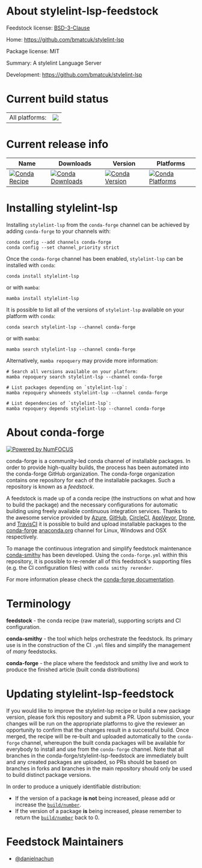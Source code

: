 About stylelint-lsp-feedstock
=============================

Feedstock license: [BSD-3-Clause](https://github.com/conda-forge/stylelint-lsp-feedstock/blob/main/LICENSE.txt)

Home: https://github.com/bmatcuk/stylelint-lsp

Package license: MIT

Summary: A stylelint Language Server

Development: https://github.com/bmatcuk/stylelint-lsp

Current build status
====================


<table><tr><td>All platforms:</td>
    <td>
      <a href="https://dev.azure.com/conda-forge/feedstock-builds/_build/latest?definitionId=24391&branchName=main">
        <img src="https://dev.azure.com/conda-forge/feedstock-builds/_apis/build/status/stylelint-lsp-feedstock?branchName=main">
      </a>
    </td>
  </tr>
</table>

Current release info
====================

| Name | Downloads | Version | Platforms |
| --- | --- | --- | --- |
| [![Conda Recipe](https://img.shields.io/badge/recipe-stylelint--lsp-green.svg)](https://anaconda.org/conda-forge/stylelint-lsp) | [![Conda Downloads](https://img.shields.io/conda/dn/conda-forge/stylelint-lsp.svg)](https://anaconda.org/conda-forge/stylelint-lsp) | [![Conda Version](https://img.shields.io/conda/vn/conda-forge/stylelint-lsp.svg)](https://anaconda.org/conda-forge/stylelint-lsp) | [![Conda Platforms](https://img.shields.io/conda/pn/conda-forge/stylelint-lsp.svg)](https://anaconda.org/conda-forge/stylelint-lsp) |

Installing stylelint-lsp
========================

Installing `stylelint-lsp` from the `conda-forge` channel can be achieved by adding `conda-forge` to your channels with:

```
conda config --add channels conda-forge
conda config --set channel_priority strict
```

Once the `conda-forge` channel has been enabled, `stylelint-lsp` can be installed with `conda`:

```
conda install stylelint-lsp
```

or with `mamba`:

```
mamba install stylelint-lsp
```

It is possible to list all of the versions of `stylelint-lsp` available on your platform with `conda`:

```
conda search stylelint-lsp --channel conda-forge
```

or with `mamba`:

```
mamba search stylelint-lsp --channel conda-forge
```

Alternatively, `mamba repoquery` may provide more information:

```
# Search all versions available on your platform:
mamba repoquery search stylelint-lsp --channel conda-forge

# List packages depending on `stylelint-lsp`:
mamba repoquery whoneeds stylelint-lsp --channel conda-forge

# List dependencies of `stylelint-lsp`:
mamba repoquery depends stylelint-lsp --channel conda-forge
```


About conda-forge
=================

[![Powered by
NumFOCUS](https://img.shields.io/badge/powered%20by-NumFOCUS-orange.svg?style=flat&colorA=E1523D&colorB=007D8A)](https://numfocus.org)

conda-forge is a community-led conda channel of installable packages.
In order to provide high-quality builds, the process has been automated into the
conda-forge GitHub organization. The conda-forge organization contains one repository
for each of the installable packages. Such a repository is known as a *feedstock*.

A feedstock is made up of a conda recipe (the instructions on what and how to build
the package) and the necessary configurations for automatic building using freely
available continuous integration services. Thanks to the awesome service provided by
[Azure](https://azure.microsoft.com/en-us/services/devops/), [GitHub](https://github.com/),
[CircleCI](https://circleci.com/), [AppVeyor](https://www.appveyor.com/),
[Drone](https://cloud.drone.io/welcome), and [TravisCI](https://travis-ci.com/)
it is possible to build and upload installable packages to the
[conda-forge](https://anaconda.org/conda-forge) [anaconda.org](https://anaconda.org/)
channel for Linux, Windows and OSX respectively.

To manage the continuous integration and simplify feedstock maintenance
[conda-smithy](https://github.com/conda-forge/conda-smithy) has been developed.
Using the ``conda-forge.yml`` within this repository, it is possible to re-render all of
this feedstock's supporting files (e.g. the CI configuration files) with ``conda smithy rerender``.

For more information please check the [conda-forge documentation](https://conda-forge.org/docs/).

Terminology
===========

**feedstock** - the conda recipe (raw material), supporting scripts and CI configuration.

**conda-smithy** - the tool which helps orchestrate the feedstock.
                   Its primary use is in the construction of the CI ``.yml`` files
                   and simplify the management of *many* feedstocks.

**conda-forge** - the place where the feedstock and smithy live and work to
                  produce the finished article (built conda distributions)


Updating stylelint-lsp-feedstock
================================

If you would like to improve the stylelint-lsp recipe or build a new
package version, please fork this repository and submit a PR. Upon submission,
your changes will be run on the appropriate platforms to give the reviewer an
opportunity to confirm that the changes result in a successful build. Once
merged, the recipe will be re-built and uploaded automatically to the
`conda-forge` channel, whereupon the built conda packages will be available for
everybody to install and use from the `conda-forge` channel.
Note that all branches in the conda-forge/stylelint-lsp-feedstock are
immediately built and any created packages are uploaded, so PRs should be based
on branches in forks and branches in the main repository should only be used to
build distinct package versions.

In order to produce a uniquely identifiable distribution:
 * If the version of a package **is not** being increased, please add or increase
   the [``build/number``](https://docs.conda.io/projects/conda-build/en/latest/resources/define-metadata.html#build-number-and-string).
 * If the version of a package **is** being increased, please remember to return
   the [``build/number``](https://docs.conda.io/projects/conda-build/en/latest/resources/define-metadata.html#build-number-and-string)
   back to 0.

Feedstock Maintainers
=====================

* [@danielnachun](https://github.com/danielnachun/)

